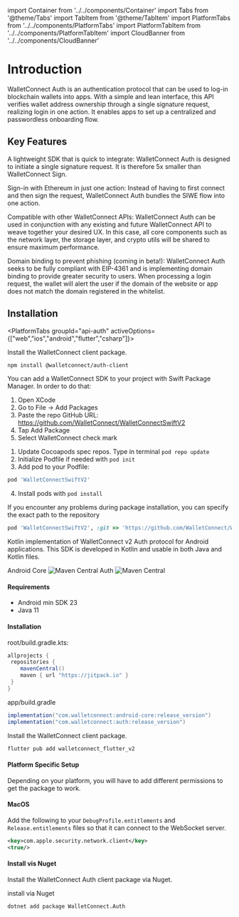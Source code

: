 import Container from '../../components/Container'
import Tabs from '@theme/Tabs'
import TabItem from '@theme/TabItem'
import PlatformTabs from '../../components/PlatformTabs'
import PlatformTabItem from '../../components/PlatformTabItem'
import CloudBanner from '../../components/CloudBanner'

# Introduction

WalletConnect Auth is an authentication protocol that can be used to log-in blockchain wallets into apps. With a simple and lean interface, this API verifies wallet address ownership through a single signature request, realizing login in one action. It enables apps to set up a centralized and passwordless onboarding flow.

## Key Features

A lightweight SDK that is quick to integrate: WalletConnect Auth is designed to initiate a single signature request. It is therefore 5x smaller than WalletConnect Sign.

Sign-in with Ethereum in just one action: Instead of having to first connect and then sign the request, WalletConnect Auth bundles the SIWE flow into one action.

Compatible with other WalletConnect APIs: WalletConnect Auth can be used in conjunction with any existing and future WalletConnect API to weave together your desired UX. In this case, all core components such as the network layer, the storage layer, and crypto utils will be shared to ensure maximum performance.

Domain binding to prevent phishing (coming in beta!): WalletConnect Auth seeks to be fully compliant with EIP-4361 and is implementing domain binding to provide greater security to users. When processing a login request, the wallet will alert the user if the domain of the website or app does not match the domain registered in the whitelist.

<CloudBanner/>

## Installation

<PlatformTabs
groupId="api-auth"
activeOptions={["web","ios","android","flutter","csharp"]}>

<PlatformTabItem value="web">
Install the WalletConnect client package.

```bash npm2yarn
npm install @walletconnect/auth-client
```

</PlatformTabItem>

<PlatformTabItem value="ios">
  <Tabs
queryString="ios-method"
  values={[
    { label: 'SwiftPackageManager', value: 'spm', },
    { label: 'Cocoapods', value: 'cocoa', },
  ]}
>
<TabItem value="spm">

You can add a WalletConnect SDK to your project with Swift Package Manager. In order to do that:

1. Open XCode
2. Go to File -> Add Packages
3. Paste the repo GitHub URL: https://github.com/WalletConnect/WalletConnectSwiftV2
4. Tap Add Package
5. Select WalletConnect check mark

</TabItem>
<TabItem value="cocoa">

1. Update Cocoapods spec repos. Type in terminal `pod repo update`
2. Initialize Podfile if needed with `pod init`
3. Add pod to your Podfile:

```Ruby
pod 'WalletConnectSwiftV2'
```

4. Install pods with `pod install`

If you encounter any problems during package installation, you can specify the exact path to the repository

```Ruby
pod 'WalletConnectSwiftV2', :git => 'https://github.com/WalletConnect/WalletConnectSwiftV2.git', :tag => '1.0.5'
```

</TabItem>
</Tabs>
</PlatformTabItem>

<PlatformTabItem value="android">
Kotlin implementation of WalletConnect v2 Auth protocol for Android applications. This SDK is developed in Kotlin and usable in both Java and Kotlin files.

Android Core ![Maven Central](https://img.shields.io/maven-central/v/com.walletconnect/android-core)
Auth ![Maven Central](https://img.shields.io/maven-central/v/com.walletconnect/auth)

#### Requirements

- Android min SDK 23
- Java 11

#### Installation

root/build.gradle.kts:

```gradle
allprojects {
 repositories {
    mavenCentral()
    maven { url "https://jitpack.io" }
 }
}
```

app/build.gradle

```gradle
implementation("com.walletconnect:android-core:release_version")
implementation("com.walletconnect:auth:release_version")
```

</PlatformTabItem>

<PlatformTabItem value="flutter">

Install the WalletConnect client package.

```dart
flutter pub add walletconnect_flutter_v2
```

#### Platform Specific Setup

Depending on your platform, you will have to add different permissions to get the package to work.

#### MacOS

Add the following to your `DebugProfile.entitlements` and `Release.entitlements` files so that it can connect to the WebSocket server.

```xml
<key>com.apple.security.network.client</key>
<true/>
```

</PlatformTabItem>

<PlatformTabItem value="csharp">

#### Install vis Nuget

Install the WalletConnect Auth client package via Nuget.

install via Nuget
```shell
dotnet add package WalletConnect.Auth
```

</PlatformTabItem>

</PlatformTabs>
